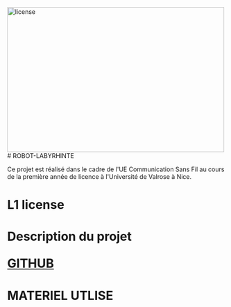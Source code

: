 

<img src="logo1.jpg" alt="license" width="500" height="333">
# ROBOT-LABYRHINTE

Ce projet est réalisé dans le cadre de l'UE Communication Sans Fil au cours de la première année de licence à l'Université de Valrose à Nice.

<h1> L1 license
  
<h1> Description du projet
<p><a href=""> GITHUB</a></p>
<h1> MATERIEL UTLISE
